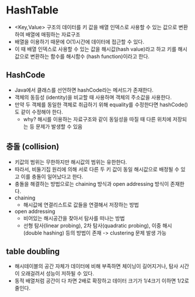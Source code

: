 # HashTable
- <Key,Value> 구조의 데이터를 키 값을 배열 인덱스로 사용할 수 있는 값으로 변환하여 배열에 매핑하는 자료구조
- 배열을 이용하기 때문에 O(1)시간에 데이터에 접근할 수 있다.
- 이 때 배열 인덱스로 사용할 수 있는 값을 해시값(hash value)라고 하고 키를 해시값으로 변환하는 함수를 해시함수 (hash function)이라고 한다.

## HashCode
- Java에서 클래스를 선언하면 hashCode라는 메서드가 존재한다.
- 객체의 동등성 (identity)을 비교할 때 사용하며 객체의 주소값을 사용한다.
- 만약 두 객체를 동일한 객체로 취급하기 위해 equality를 수정한다면 hashCode()도 같이 수정해야 한다.
  - why? 해시를 이용하는 자료구조와 같이 동일성을 따질 때 다른 위치에 저장되는 등 문제가 발생할 수 있음

## 충돌 (collision)
- 키값의 범위는 무한하지만 해시값의 범위는 유한한다.
- 따라서, 비둘기집 원리에 의해 서로 다른 두 키 값이 동일 해시값으로 배정될 수 있고 이를 충돌이 일어났다고 한다.
- 충돌을 해결하는 방법으로는 chaining 방식과 open addressing 방식이 존재한다.
- chaining
  - 해시값에 연결리스트로 값들을 연결해서 저장하는 방법
- open addressing
  - 비어있는 해시공간을 찾아서 탐사를 떠나는 방법
  - 선형 탐사(linear probing), 2차 탐사(quadratic probing), 이중 해시(double hashing) 등의 방법이 존재 -> clustering 문제 발생 가능


## table doubling
- 해시테이블의 공간 자체가 데이터에 비해 부족하면 체이닝이 길어지거나, 탐사 시간이 오래걸려서 성능이 저하될 수 있다.
- 동적 배열처럼 공간이 다 차면 2배로 확장하고 데이터 크기가 1/4크기 이하면 1/2로 줄인다.

